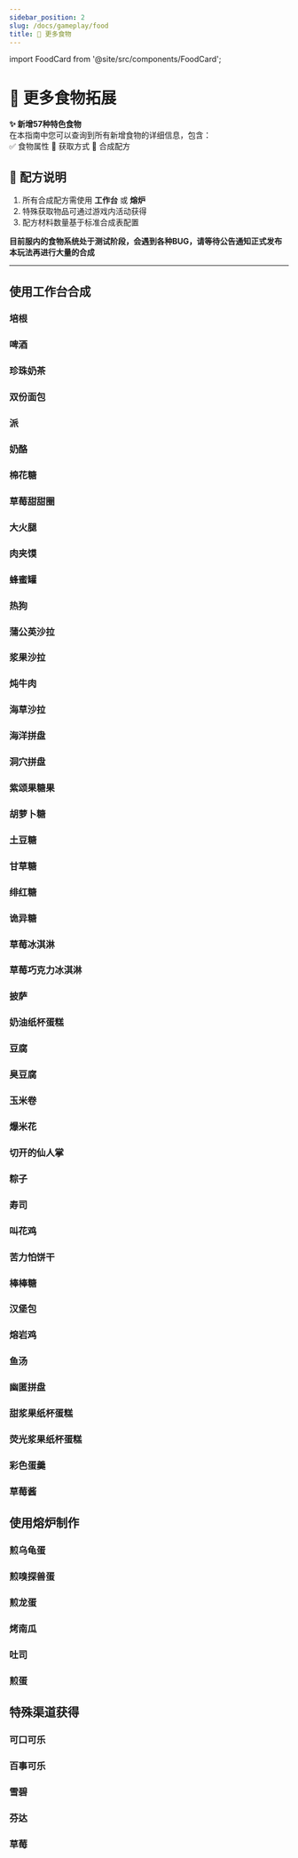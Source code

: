 ```yaml
---
sidebar_position: 2
slug: /docs/gameplay/food
title: 🍔 更多食物
---
```


import FoodCard from '@site/src/components/FoodCard';

<div className="food-header">

# 🍳 **更多食物拓展**  
**✨ 新增57种特色食物**  
在本指南中您可以查询到所有新增食物的详细信息，包含：  
✅ 食物属性 📌 获取方式 🔧 合成配方  

</div>

## 🧾 配方说明
1. 所有合成配方需使用 **工作台** 或 **熔炉**
2. 特殊获取物品可通过游戏内活动获得
3. 配方材料数量基于标准合成表配置  
  
**目前服内的食物系统处于测试阶段，会遇到各种BUG，请等待公告通知正式发布本玩法再进行大量的合成**

***

## **使用工作台合成**

### 培根
<FoodCard
  title="培根"
  enName="bacon"
  hunger={4}
  saturation={6.4}
  source="合成"
  image="/img/resourcepack/food/hecheng/bacon.png"
  special="炸的treetree的"
/>

### 啤酒
<FoodCard
  title="啤酒"
  enName="beer"
  hunger={6}
  saturation={1.2}
  source="合成"
  image="/img/resourcepack/food/hecheng/beer.png"
  special="小麦果汁！有很强的饱腹感，喝多之后头昏昏的，饮用后获得10秒饱和效果，一分钟内饮用超过3次将随机打乱物品栏"
/>

### 珍珠奶茶
<FoodCard
  title="珍珠奶茶"
  enName="bubble_tea"
  hunger={6}
  saturation={1.2}
  source="合成"
  image="/img/resourcepack/food/hecheng/bubble_tea.png"
  special="这珍珠...怪怪的？饮用后获得15秒的生命恢复效果，在45秒内免疫末影珍珠的伤害"
/>

### 双份面包
<FoodCard
  title="双份面包"
  enName="double_bread"
  hunger={10}
  saturation={12}
  source="合成"
  image="/img/resourcepack/food/hecheng/double_bread.png"
  special="面包pro max版本"
/>

### 派
<FoodCard
  title="派"
  enName="pie"
  hunger={8}
  saturation={4.8}
  source="合成"
  image="/img/resourcepack/food/hecheng/pie.png"
  special="一个蛋糕青春版？"
/>

### 奶酪
<FoodCard
  title="奶酪"
  enName="cheese"
  hunger={3}
  saturation={4}
  source="合成"
  image="/img/resourcepack/food/hecheng/cheese.png"
  special="没错，杰瑞最喜欢这个了"
/>

### 棉花糖
<FoodCard
  title="棉花糖"
  enName="candy_floss"
  hunger={5}
  saturation={3}
  source="合成"
  image="/img/resourcepack/food/hecheng/candy_floss.png"
  special="用来组成锐界幻境的云，食用后获得30秒跳跃提升"
/>

### 草莓甜甜圈
<FoodCard
  title="草莓甜甜圈"
  enName="strawberry_donuts"
  hunger={5}
  saturation={4}
  source="合成"
  image="/img/resourcepack/food/hecheng/strawberry_donuts.png"
  special="看起来香香软软的，闻起来也是香香软软的，但是好像太腻了....食用后获得5秒生命恢复，5秒反胃"
/>

### 大火腿
<FoodCard
  title="大火腿"
  enName="big_ham"
  hunger={9}
  saturation={13}
  source="合成"
  image="/img/resourcepack/food/hecheng/big_ham.png"
  special="看起来好像一把棒槌....打人很痛的样子 食用后获得20秒力量2效果，15秒健康效果，在30秒内获得2倍暴击伤害"
/>

### 肉夹馍
<FoodCard
  title="肉夹馍"
  enName="sauerkraut_meat_film"
  hunger={7}
  saturation={3}
  source="合成"
  image="/img/resourcepack/food/hecheng/sauerkraut_meat_film.png"
  special="超好吃的牛肉肉夹馍!!!吃完感觉整个锐界幻境变得超级好玩！！！食用后获得40秒速度，40秒急迫，25秒健康"
/>

### 蜂蜜罐
<FoodCard
  title="蜂蜜罐"
  enName="Honey_claypots"
  hunger={18}
  saturation={12}
  source="合成"
  image="/img/resourcepack/food/hecheng/Honey_claypots.png"
  special="一个花盆里面装着满满当当的蜂蜜，跟锐界幻境的腐竹一样甜美诱人，但是吃完会得糖尿病 食用后获得30秒生命恢复，1分钟急迫，15秒失明"
/>

### 热狗
<FoodCard
  title="热狗"
  enName="hotdog"
  hunger={8}
  saturation={12.6}
  source="合成"
  image="/img/resourcepack/food/hecheng/hotdog.png"
  special="经典美式风味，味道还说的过去，食用后获得20秒速度，10秒生命恢复"
/>

### 蒲公英沙拉
<FoodCard
  title="蒲公英沙拉"
  enName="dandelion_salad"
  hunger={5}
  saturation={6}
  source="合成"
  image="/img/resourcepack/food/hecheng/dandelion_salad.png"
  special="其实...锐界幻境也是有些不那么好吃的，但是蒲公英好像可以治愈一些疾病？食用后获得5秒反胃，5秒生命恢复2，40秒抗性提升，1分钟健康"
/>

### 浆果沙拉
<FoodCard
  title="浆果沙拉"
  enName="berry_salad"
  hunger={6}
  saturation={7.2}
  source="合成"
  image="/img/resourcepack/food/hecheng/berry_salad.png"
  special="锐界幻境森林风味，美味无需多盐，狐狸好像挺喜欢吃的嘛？食用后获得30秒健康，30秒内提升0.5倍背刺伤害"
/>

### 炖牛肉
<FoodCard
  title="炖牛肉"
  enName="beef_stew"
  hunger={12}
  saturation={22}
  source="合成"
  image="/img/resourcepack/food/hecheng/beef_stew.png"
  special="荤素搭配，健康美味，食用后获得2分钟温暖效果，30秒健康效果，15秒生命恢复，20秒饱和"
/>

### 海草沙拉
<FoodCard
  title="海草沙拉"
  enName="seagrass_salad"
  hunger={5}
  saturation={6}
  source="合成"
  image="/img/resourcepack/food/hecheng/seagrass_salad.png"
  special="好吧，看起来只是一堆草...但是应该可以吃吧..."
/>

### 海洋拼盘
<FoodCard
  title="海洋拼盘"
  enName="ocean_medley"
  hunger={5}
  saturation={6}
  source="合成"
  image="/img/resourcepack/food/hecheng/ocean_medley.png"
  special="看起来很健康，其实不然...食用后获得45秒潮涌能量，15秒虫蚀，30秒海豚恩惠"
/>

### 洞穴拼盘
<FoodCard
  title="洞穴拼盘"
  enName="cave_medley"
  hunger={5}
  saturation={6}
  source="合成"
  image="/img/resourcepack/food/hecheng/cave_medley.png"
  special="锐界幻境洞穴风味  食用后获得45秒夜视，30秒急迫"
/>

### 紫颂果糖果
<FoodCard
  title="紫颂果糖果"
  enName="chorus_candy"
  hunger={4}
  saturation={0}
  source="合成"
  image="/img/resourcepack/food/hecheng/chorus_candy.png"
  special="保留了一部分原有的味道，是故意的  食用后随机传送"
/>

### 胡萝卜糖
<FoodCard
  title="胡萝卜糖"
  enName="carrot_candy"
  hunger={3}
  saturation={0}
  source="合成"
  image="/img/resourcepack/food/hecheng/carrot_candy.png"
  special="你身上的胡萝卜味吸引了兔子和猪，它们将逃跑的慢一些，20秒内经过的每个猪或者兔子都获得30秒缓慢"
/>

### 土豆糖
<FoodCard
  title="土豆糖"
  enName="potato_candy"
  hunger={1}
  saturation={0}
  source="合成"
  image="/img/resourcepack/food/hecheng/potato_candy.png"
  special="好吧其实我也不知道土豆是什么味道，反正就是有"
/>

### 甘草糖
<FoodCard
  title="甘草糖"
  enName="grass_candy"
  hunger={2}
  saturation={0}
  source="合成"
  image="/img/resourcepack/food/hecheng/grass_candy.png"
  special="“干”草糖"
/>

### 绯红糖
<FoodCard
  title="绯红糖"
  enName="crimson_candy"
  hunger={2}
  saturation={0}
  source="合成"
  image="/img/resourcepack/food/hecheng/crimson_candy.png"
  special="下界风味糖果"
/>

### 诡异糖
<FoodCard
  title="诡异糖"
  enName="warped_candy"
  hunger={2}
  saturation={0}
  source="合成"
  image="/img/resourcepack/food/hecheng/warped_candy.png"
  special="不！好！吃！  食用后附近的疣猪兽将获得30秒虚弱2效果"
/>

### 草莓冰淇淋
<FoodCard
  title="草莓冰淇淋"
  enName="strawberry_ice_cream"
  hunger={7}
  saturation={5}
  source="合成"
  image="/img/resourcepack/food/hecheng/strawberry_ice_cream.png"
  special="冰冰凉凉香香甜甜思思滑滑甜甜蜜蜜飒飒爽爽的美味冰淇淋！！！ 食用后获得25秒抗火"
/>

### 草莓巧克力冰淇淋
<FoodCard
  title="草莓巧克力冰淇淋"
  enName="strawberry_chocolate_ice_cream"
  hunger={8}
  saturation={6}
  source="合成"
  image="/img/resourcepack/food/hecheng/strawberry_chocolate_ice_cream.png"
  special="香香脆脆冰冰凉凉甜甜蜜蜜香香甜甜的巧克力草莓味冰淇淋！！你感到周围都凉快了起来 食用后获得15秒速度2，对周围生物施加15秒寒冷"
/>

### 披萨
<FoodCard
  title="披萨"
  enName="pizza"
  hunger={10}
  saturation={12.6}
  source="合成"
  image="/img/resourcepack/food/hecheng/pizza.png"
  special="锐界幻境田园风味披萨，长的像狐狸耳朵，吃了会不会变成狐狸？食用后获得30秒健康"
/>

### 奶油纸杯蛋糕
<FoodCard
  title="奶油纸杯蛋糕"
  enName="cream_cupcakes"
  hunger={8}
  saturation={8}
  source="合成"
  image="/img/resourcepack/food/hecheng/cream_cupcakes.png"
  special="小时候挺爱吃的，随着长大好像只能在锐界幻境吃到了...你好像回到了童年 食用后获得15秒饱和，30秒抗性提升，提升冲刺速度"
/>

### 豆腐
<FoodCard
  title="豆腐"
  enName="tofu"
  hunger={2}
  saturation={1}
  source="合成"
  image="/img/resourcepack/food/hecheng/tofu.png"
  special="想吃锐界幻境腐竹的豆腐欸嘿嘿...."
/>

### 臭豆腐
<FoodCard
  title="臭豆腐"
  enName="stinky_tofu"
  hunger={5}
  saturation={3}
  source="合成"
  image="/img/resourcepack/food/hecheng/stinky_tofu.png"
  special="好臭！！虽然吃着香，但是请不要在公共场合食用！食用后周围实体获得10秒虚弱，10秒缓慢，5秒反胃"
/>

### 玉米卷
<FoodCard
  title="玉米卷"
  enName="tacos"
  hunger={7}
  saturation={6}
  source="合成"
  image="/img/resourcepack/food/hecheng/tacos.png"
  special="歪比歪比，歪比叭卜！食用后在周围生成几只僵尸"
/>

### 爆米花
<FoodCard
  title="爆米花"
  enName="popcorn"
  hunger={6}
  saturation={12}
  source="合成"
  image="/img/resourcepack/food/hecheng/popcorn.png"
  special="金灿灿的像金子一样！闻起来也像金子一样！吃起来也像金子一样！"
/>

### 切开的仙人掌
<FoodCard
  title="切开的仙人掌"
  enName="cut_cactus"
  hunger={4}
  saturation={2}
  source="合成"
  image="/img/resourcepack/food/hecheng/cut_cactus.png"
  special="锐界幻境沙漠风味，切开的香气使周围的骆驼充满干劲，但其实对于人类来说不好吃.... 食用后获得5秒反胃，周围的骆驼获得20秒生命恢复"
/>

### 粽子
<FoodCard
  title="粽子"
  enName="zongzi"
  hunger={6}
  saturation={4}
  source="合成"
  image="/img/resourcepack/food/hecheng/zongzi.png"
  special="锐界幻境黏糊糊端午风味，你感觉像吃下了一整个端午！食用后获得20秒跳跃提升，15秒生命恢复"
/>

### 寿司
<FoodCard
  title="寿司"
  enName="sushi"
  hunger={7}
  saturation={4}
  source="合成"
  image="/img/resourcepack/food/hecheng/sushi.png"
  special="锐界幻境和风风味，你感受到了大海在被包裹在米饭里面的香味"
/>

### 叫花鸡
<FoodCard
  title="叫花鸡"
  enName="beggars_style_chicken"
  hunger={7}
  saturation={12.6}
  source="合成"
  image="/img/resourcepack/food/hecheng/beggars_style_chicken.png"
  special="一只鲜嫩的鸡被散发清香的荷叶包裹，闻起来奇香无比，周围的动物也因此放松"
/>

### 苦力怕饼干
<FoodCard
  title="苦力怕饼干"
  enName="creeper_cookie"
  hunger={7}
  saturation={2}
  source="合成"
  image="/img/resourcepack/food/hecheng/creeper_cookie.png"
  special="浓浓的火药味...食用后会发生小型爆炸（不会破坏方块）"
/>

### 棒棒糖
<FoodCard
  title="棒棒糖"
  enName="lollipop"
  hunger={7}
  saturation={4}
  source="合成"
  image="/img/resourcepack/food/hecheng/lollipop.png"
  special="小时候总会含在嘴里慢慢融化细细品味，食用后获得30秒抗性提升"
/>

### 汉堡包
<FoodCard
  title="汉堡包"
  enName="hamburger"
  hunger={14}
  saturation={16}
  source="合成"
  image="/img/resourcepack/food/hecheng/hamburger.png"
  special="锐界幻境星期四风味，比肯德基更健康！食用后获得15秒饱和，30秒健康"
/>

### 熔岩鸡
<FoodCard
  title="熔岩鸡"
  enName="lava_chicken"
  hunger={8}
  saturation={12.6}
  source="合成"
  image="/img/resourcepack/food/hecheng/lava_chicken.png"
  special="火热的岩浆🔥🔥🔥美味的鸡肉🤤🤤🤤史蒂夫的熔岩烤鸡😍😍😍食用后获得30秒抗火，30秒自发光，25秒熔岩行走"
/>

### 鱼汤
<FoodCard
  title="鱼汤"
  enName="fish_soup"
  hunger={9}
  saturation={10}
  source="合成"
  image="/img/resourcepack/food/hecheng/fish_soup.png"
  special="美味的鱼肉❤️❤️❤️健康的萝卜😍😍😍狐狸的美味鱼汤🤤🤤🤤食用后获得30秒健康"
/>

### 幽匿拼盘
<FoodCard
  title="幽匿拼盘"
  enName="sculk_medley"
  hunger={12}
  saturation={15}
  source="合成"
  image="/img/resourcepack/food/hecheng/sculk_medley.png"
  special="锐界幻境幽匿风味，虽然不好吃但是就是很想吃...食用后获得10秒饱和，5秒反胃"
/>

### 甜浆果纸杯蛋糕
<FoodCard
  title="甜浆果纸杯蛋糕"
  enName="sweet_berries_cupcake"
  hunger={3}
  saturation={4}
  source="合成"
  image="/img/resourcepack/food/hecheng/sweet_berries_cupcake.png"
  special="锐界幻境童年风味，食用后获得5秒抗性提升"
/>

### 荧光浆果纸杯蛋糕
<FoodCard
  title="荧光浆果纸杯蛋糕"
  enName="glow_berries_cupcake"
  hunger={3}
  saturation={4}
  source="合成"
  image="/img/resourcepack/food/hecheng/glow_berries_cupcake.png"
  special="锐界幻境童年风味，食用后获得5秒抗性提升，10秒自发光"
/>

### 彩色蛋羹
<FoodCard
  title="彩色蛋羹"
  enName="colorful_egg_custard"
  hunger={0}
  saturation={1145141919810}
  source="合成"
  image="/img/resourcepack/food/hecheng/colorful_egg_custard.png"
  special="这...未免太奢侈了些？但是看起来味道很好的样子！食用后获得10分钟抗性提升5，5分钟速度2，5分钟生命恢复2，10分钟生命提升5..."
/>

### 草莓酱
<FoodCard
  title="草莓酱"
  enName="strawberry_jam"
  hunger={5}
  saturation={2}
  source="合成"
  image="/img/resourcepack/food/strawberry_jam.png"
  special="还没写完整的合成表嘤嘤嘤，先用 草莓×2，糖×1，玻璃瓶×1"
/>

## **使用熔炉制作**

### 煎乌龟蛋
<FoodCard
  title="煎乌龟蛋"
  enName="fried_turtle_egg"
  hunger={2}
  saturation={1}
  source="熔炉"
  image="/img/resourcepack/food/hecheng/fried_turtle_egg.png"
  special="好吃但是不建议吃，这..."
/>

### 煎嗅探兽蛋
<FoodCard
  title="煎嗅探兽蛋"
  enName="fried_sniffer_egg"
  hunger={6}
  saturation={3}
  source="熔炉"
  image="/img/resourcepack/food/hecheng/fried_sniffer_egg.png"
  special="来自远古的味道...唇齿留香，食用后获得30秒健康，1分钟抗性提升"
/>

### 煎龙蛋
<FoodCard
  title="煎龙蛋"
  enName="fried_dragon_egg"
  hunger={0}
  saturation={114514}
  source="熔炉"
  image="/img/resourcepack/food/hecheng/fried_dragon_egg.png"
  special="奢侈中的奢侈，真的可以吃得起吗....食用后获得30分钟抗性提升2，30分钟生命恢复1，30分钟伤害吸收5"
/>

### 烤南瓜
<FoodCard
  title="烤南瓜"
  enName="roasted_pumpkin"
  hunger={9}
  saturation={4.8}
  source="熔炉"
  image="/img/resourcepack/food/hecheng/roasted_pumpkin.png"
  special="锐界幻境烧烤风味，健康美味"
/>

### 吐司
<FoodCard
  title="吐司"
  enName="toast"
  hunger={6}
  saturation={7}
  source="熔炉"
  image="/img/resourcepack/food/hecheng/toast.png"
  special="锐界幻境早餐风味，搭配培根煎蛋食用更佳！食用后获得10秒生命恢复"
/>

### 煎蛋
<FoodCard
  title="煎蛋"
  enName="fried_egg"
  hunger={3}
  saturation={2}
  source="熔炉"
  image="/img/resourcepack/food/hecheng/fried_egg.png"
  special="早餐搭档，简单好吃"
/>

## **特殊渠道获得**

### 可口可乐
<FoodCard
  title="可口可乐"
  enName="coca_cola"
  hunger={4}
  saturation={3}
  source="其他"
  image="/img/resourcepack/food/coca_cola.png"
  special="气泡水"
/>

### 百事可乐
<FoodCard
  title="百事可乐"
  enName="pepsi_cola"
  hunger={4}
  saturation={3}
  source="其他"
  image="/img/resourcepack/food/pepsi_cola.png"
  special="气泡水"
/>

### 雪碧
<FoodCard
  title="雪碧"
  enName="sprite"
  hunger={4}
  saturation={3}
  source="其他"
  image="/img/resourcepack/food/sprite.png"
  special="气泡水"
/>

### 芬达
<FoodCard
  title="芬达"
  enName="fanta"
  hunger={4}
  saturation={3}
  source="其他"
  image="/img/resourcepack/food/fanta.png"
  special="气泡水"
/>

### 草莓
<FoodCard
  title="草莓"
  enName="strawberry"
  hunger={2}
  saturation={0}
  source="其他"
  image="/img/resourcepack/food/strawberry.png"
  special="草莓"
/>